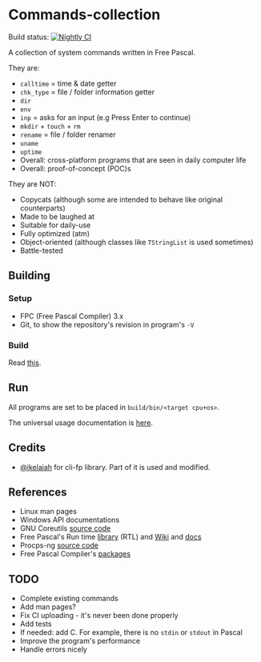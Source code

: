 # Commands-collection

Build status:
[![Nightly CI](https://github.com/lebao3105/Commands-collection/actions/workflows/nightly.yml/badge.svg)](https://github.com/lebao3105/Commands-collection/actions/workflows/nightly.yml)

A collection of system commands written in Free Pascal.

They are:

* `calltime` = time & date getter
* `chk_type` = file / folder information getter
* `dir`
* `env`
* `inp` = asks for an input (e.g Press Enter to continue)
* `mkdir` + `touch` + `rm`
* `rename` = file / folder renamer
* `uname`
* `uptime`
* Overall: cross-platform programs that are seen in daily computer life
* Overall: proof-of-concept (POC)s

They are NOT:

* Copycats (although some are intended to behave like original counterparts)
* Made to be laughed at
* Suitable for daily-use
* Fully optimized (atm)
* Object-oriented (although classes like `TStringList` is used sometimes)
* Battle-tested

## Building

### Setup

* FPC (Free Pascal Compiler) 3.x
* Git, to show the repository's revision in program's `-V`

### Build

Read [this](build-aux/README.md).

## Run

All programs are set to be placed in `build/bin/<target cpu+os>`.

The universal usage documentation is [here](USAGE.md).

## Credits

* [@ikelaiah](https://github.com/ikelaiah) for cli-fp library. Part of it is used and modified.

## References

* Linux man pages
* Windows API documentations
* GNU Coreutils [source code](https://github.com/coreutils/coreutils)
* Free Pascal's Run time [library](https://www.freepascal.org/docs-html/rtl/index.html) (RTL) and [Wiki](https://wiki.freepascal.org) and [docs](https://www.freepascal.org/docs.html)
* Procps-ng [source code](https://gitlab.com/procps-ng/procps)
* Free Pascal Compiler's [packages](https://gitlab.com/freepascal.org/fpc/source/-/tree/main/packages?ref_type=heads)

## TODO

* Complete existing commands
* Add man pages?
* Fix CI uploading - it's never been done properly
* Add tests
* If needed: add C. For example, there is no `stdin` or `stdout` in Pascal
* Improve the program's performance
* Handle errors nicely
